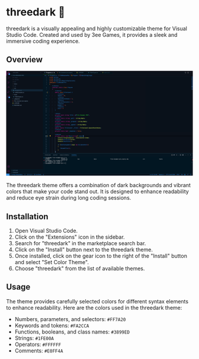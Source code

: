 # threedark 🌙

threedark is a visually appealing and highly customizable theme for Visual Studio Code. Created and used by 3ee Games, it provides a sleek and immersive coding experience.

## Overview

![threedark screenshot](https://github.com/3ee-Games/three-dark/blob/main/images/screenshot.png)

The threedark theme offers a combination of dark backgrounds and vibrant colors that make your code stand out. It is designed to enhance readability and reduce eye strain during long coding sessions.

## Installation

1. Open Visual Studio Code.
2. Click on the "Extensions" icon in the sidebar.
3. Search for "threedark" in the marketplace search bar.
4. Click on the "Install" button next to the threedark theme.
5. Once installed, click on the gear icon to the right of the "Install" button and select "Set Color Theme".
6. Choose "threedark" from the list of available themes.

## Usage

The theme provides carefully selected colors for different syntax elements to enhance readability. Here are the colors used in the threedark theme:

- Numbers, parameters, and selectors: `#FF7A20`
- Keywords and tokens: `#FA2CCA`
- Functions, booleans, and class names: `#3899ED`
- Strings: `#1FE00A`
- Operators: `#FFFFFF`
- Comments: `#E0FF4A`